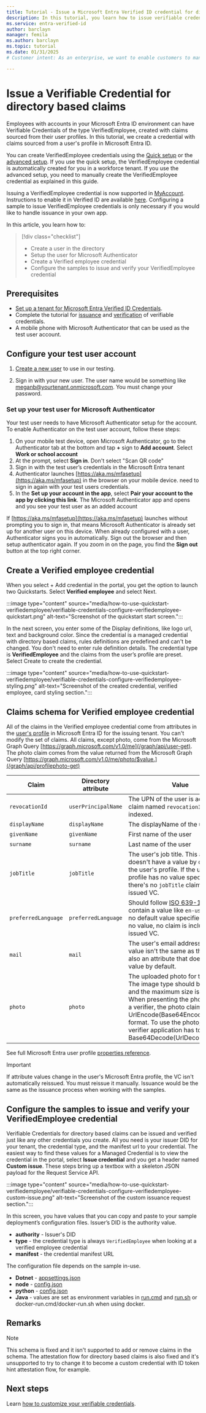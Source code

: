 ```yaml
---
title: Tutorial - Issue a Microsoft Entra Verified ID credential for directory based claims 
description: In this tutorial, you learn how to issue verifiable credentials, from directory based claims, by using a sample app.
ms.service: entra-verified-id
author: barclayn
manager: femila
ms.author: barclayn
ms.topic: tutorial
ms.date: 01/31/2025
# Customer intent: As an enterprise, we want to enable customers to manage information about themselves by using verifiable credentials.

---
```



# Issue a Verifiable Credential for directory based claims

Employees with accounts in your Microsoft Entra ID environment can have Verifiable Credentials of the type VerifiedEmployee, created with claims sourced from their user profiles. In this tutorial, we create a credential with claims sourced from a user's profile in Microsoft Entra ID.

You can create VerifiedEmployee credentials using the [Quick setup](verifiable-credentials-configure-tenant-quick.md) or the [advanced setup](verifiable-credentials-configure-tenant.md). If you use the quick setup, the VerifiedEmployee credential is automatically created for you in a workforce tenant. If you use the advanced setup, you need to manually create the VerifiedEmployee credential as explained in this guide.

Issuing a VerifiedEmployee credential is now supported in [MyAccount](https://myaccount.microsoft.com). Instructions to enable it in Verified ID are available [here](verifiable-credentials-configure-tenant-quick.md#myaccount-available-now-to-simplify-issuance-of-workplace-credentials). Configuring a sample to issue VerifiedEmployee credentials is only necessary if you would like to handle issuance in your own app.

In this article, you learn how to:

> [!div class="checklist"]
>
> - Create a user in the directory
> - Setup the user for Microsoft Authenticator
> - Create a Verified employee credential
> - Configure the samples to issue and verify your VerifiedEmployee credential


## Prerequisites

- [Set up a tenant for Microsoft Entra Verified ID Credentials](verifiable-credentials-configure-tenant.md).
- Complete the tutorial for [issuance](verifiable-credentials-configure-issuer.md) and [verification](verifiable-credentials-configure-verifier.md) of verifiable credentials.
- A mobile phone with Microsoft Authenticator that can be used as the test user account.

## Configure your test user account

1. [Create a new user](../fundamentals/how-to-create-delete-users.yml#create-a-new-user) to use in our testing.

2. Sign in with your new user. The user name would be something like meganb@yourtenant.onmicrosoft.com. You must change your password.

### Set up your test user for Microsoft Authenticator

Your test user needs to have Microsoft Authenticator setup for the account. To enable Authenticator on the test user account, follow these steps:

1. On your mobile test device, open Microsoft Authenticator, go to the Authenticator tab at the bottom and tap **+**  sign to **Add account**. Select **Work or school account** 
1. At the prompt, select **Sign in**. Don't select "Scan QR code"
1. Sign in with the test user’s credentials in the Microsoft Entra tenant
1. Authenticator launches [https://aka.ms/mfasetup](https://aka.ms/mfasetup) in the browser on your mobile device.   need to sign in again with your test users credentials.
1. In the **Set up your account in the app**, select **Pair your account to the app by clicking this link**. The Microsoft Authenticator app and opens and you see your test user as an added account

If [https://aka.ms/mfasetup](https://aka.ms/mfasetup) launches without prompting you to sign in, that means Microsoft Authenticator is already set up for another user on this device. When already configured with a user, Authenticator signs you in automatically. Sign out the browser and then setup authenticator again. If you zoom in on the page, you find the **Sign out** button at the top right corner.

## Create a Verified employee credential

When you select + Add credential in the portal, you get the option to launch two Quickstarts. Select **Verified employee** and select Next. 

:::image type="content" source="media/how-to-use-quickstart-verifiedemployee/verifiable-credentials-configure-verifiedemployee-quickstart.png" alt-text="Screenshot of the quickstart start screen.":::

In the next screen, you enter some of the Display definitions, like logo url, text and background color. Since the credential is a managed credential with directory based claims, rules definitions are predefined and can't be changed. You don't need to enter rule definition details. The credential type is **VerifiedEmployee** and the claims from the user’s profile are preset. Select Create to create the credential.

:::image type="content" source="media/how-to-use-quickstart-verifiedemployee/verifiable-credentials-configure-verifiedemployee-styling.png" alt-text="Screenshot of the created credential, verified employee, card styling section.":::

## Claims schema for Verified employee credential

All of the claims in the Verified employee credential come from attributes in the [user's profile](/graph/api/resources/user) in Microsoft Entra ID for the issuing tenant. You can't modify the set of claims. All claims, except photo, come from the Microsoft Graph Query [https://graph.microsoft.com/v1.0/me](/graph/api/user-get). The photo claim comes from the value returned from the Microsoft Graph Query [https://graph.microsoft.com/v1.0/me/photo/$value.](/graph/api/profilephoto-get)

| Claim | Directory attribute | Value  |
|---------|---------|---------|
| `revocationId` | `userPrincipalName`| The UPN of the user is added as a claim named `revocationId` and gets indexed.|
| `displayName` | `displayName` | The displayName of the user |
| `givenName` | `givenName` | First name of the user |
| `surname` | `surname` | Last name of the user |
| `jobTitle` | `jobTitle` | The user's job title. This attribute doesn't have a value by default in the user's profile. If the user's profile has no value specified, there's no `jobTitle` claim in the issued VC. |
| `preferredLanguage` | `preferredLanguage` | Should follow [ISO 639-1](https://en.wikipedia.org/wiki/ISO_639-1) and contain a value like `en-us`. There's no default value specified. If there's no value, no claim  is included in the issued VC. |
| `mail` | `mail` | The user's email address. The `mail` value isn't the same as the UPN. It's also an attribute that doesn't have a value by default. |
| `photo` | `photo` | The uploaded photo for the user. The image type should be JPEG and the maximum size is 2 MB. When presenting the photo claim to a verifier, the photo claim is in the UrlEncode(Base64Encode(photo)) format. To use the photo, the verifier application has to Base64Decode(UrlDecode(photo)). |

See full Microsoft Entra user profile [properties reference](/graph/api/resources/user).

>[!IMPORTANT]
>If attribute values change in the user's Microsoft Entra profile, the VC isn't automatically reissued. You must reissue it manually. Issuance would be the same as the issuance process when working with the samples.

## Configure the samples to issue and verify your VerifiedEmployee credential

Verifiable Credentials for directory based claims can be issued and verified just like any other credentials you create. All you need is your issuer DID for your tenant, the credential type, and the manifest url to your credential. The easiest way to find these values for a Managed Credential is to view the credential in the portal, select **Issue credential** and you get a header named **Custom issue**. These steps bring up a textbox with a skeleton JSON payload for the Request Service API.

:::image type="content" source="media/how-to-use-quickstart-verifiedemployee/verifiable-credentials-configure-verifiedemployee-custom-issue.png" alt-text="Screenshot of the custom issuance request section.":::

In this screen, you have values that you can copy and paste to your sample deployment’s configuration files. Issuer’s DID is the authority value.

- **authority** - Issuer's DID
- **type** - the credential type is always `VerifiedEmployee` when looking at a verified employee credential
- **manifest** - the credential manifest URL

The configuration file depends on the sample in-use.

- **Dotnet** - [appsettings.json](https://github.com/Azure-Samples/active-directory-verifiable-credentials-dotnet/blob/main/1-asp-net-core-api-idtokenhint/appsettings.json)
- **node** - [config.json](https://github.com/Azure-Samples/active-directory-verifiable-credentials-node/blob/main/1-node-api-idtokenhint/config.json)
- **python** - [config.json](https://github.com/Azure-Samples/active-directory-verifiable-credentials-python/blob/main/1-python-api-idtokenhint/config.json)
- **Java** - values are set as environment variables in [run.cmd](https://github.com/Azure-Samples/active-directory-verifiable-credentials-java/blob/main/1-java-api-idtokenhint/run.cmd) and [run.sh](https://github.com/Azure-Samples/active-directory-verifiable-credentials-java/blob/main/1-java-api-idtokenhint/run.sh) or docker-run.cmd/docker-run.sh when using docker.

## Remarks

>[!NOTE]
> This schema is fixed and it isn't supported to add or remove claims in the schema. The attestation flow for directory based claims is also fixed and it's unsupported to try to change it to become a custom credential with ID token hint attestation flow, for example.

## Next steps

Learn [how to customize your verifiable credentials](credential-design.md).
